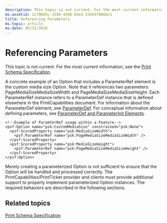 ```yaml
---
description: This topic is not current. For the most current information, see the Print Schema Specification.
ms.assetid: 2c796d5c-1556-4348-83e2-23e93780ebc1
title: Referencing Parameters
ms.topic: article
ms.date: 05/31/2018
---
```


# Referencing Parameters

This topic is not current. For the most current information, see the [Print Schema Specification](https://download.microsoft.com/download/D/E/C/DECA6E6B-3E81-48E7-B7EF-6D92A547D03C/print-schema-spec-2-0.zip).

A concrete example of an Option that includes a ParameterRef element is the custom media size Option. Note that it references two parameters: PageMediaSizeMediaSizeWidth and PageMediaSizeMediaSizeHeight. Each ParameterRef instance refers to a ParameterDef instance that is defined elsewhere in the PrintCapabilities document. For information about the ParameterDef element, see [ParameterDef](parameterdef.md). For conceptual information about defining parameters, see [ParameterDef and ParameterInit Elements](parameterdef-and-parameterinit-elements.md).

``` syntax
<!--Example of ParamterRef usage within a Feature-->
<psf:Option name="psk:CustomMediaSize" constrained="psk:None">
  <psf:ScoredProperty name="psk:MediaSizeWidth">
    <psf:ParameterRef name="psk:PageMediaSizeMediaSizeWidth" />
  </psf:ScoredProperty>
  <psf:ScoredProperty name="psk:MediaSizeHeight">
    <psf:ParameterRef name="psk:PageMediaSizeMediaSizeHeight" />
  </psf:ScoredProperty>
</psf:Option>
```

Merely creating a parameterized Option is not sufficient to ensure that the Option will be handled and processed correctly. The PrintCapabilities/PrintTicket provider and clients must provide additional support to properly implement parameterized Option instances. The required behaviors are described in the following sections.

## Related topics

<dl> <dt>

[Print Schema Specification](https://download.microsoft.com/download/D/E/C/DECA6E6B-3E81-48E7-B7EF-6D92A547D03C/print-schema-spec-2-0.zip)
</dt> </dl>

 

 




